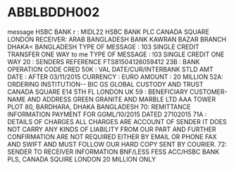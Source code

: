 # ABBLBDDH002
message HSBC BANK r : MIDL22               HSBC BANK PLC               CANADA SQUARE               LONDON  RECEIVER: ARAB BANGLADESH BANK                    KAWRAN BAZAR BRANCH                    DHAKA&lt; BANGLADESH  TYPE  OF MESSAGE : 103 SINGLE CREDIT TRANSFER  ONE WAY  to me  TYPE  OF MESSAGE : !03 SINGLE CREDIT ONE WAY  20 : SENDERS REFERENCE         FTS81504126059412  23B : BANK OPERATION CODE            CRED  50K : VAL DATE/CUR/INTERBANK STLD AMT           DATE         :  AFTER 03/11/2015          CURRENCY   : EURO          AMOUNT     : 20 MILLION   52A:   ORDERING INSTITUTION-- BIC          GS GLOBAL CUSTODY AND TRUST           CANADA SQUARE E14 5TH FL           LONDON UK  59 : BENEFICIARY  CUSTOMER-NAME AND ADDRESS                  GREEN GRANITE AND MARBLE LTD           AAA TOWER PLOT 80, BARDHARA, DHAKA           BANGLADESH  70: REMITTANCE INFORMATION           PAYMENT FOR GGML/10/2015 DATED 27102015  71A : DETAILS OF CHARGES    ALL CHARGES ARE ACCOUNT OF SENDER IT DOES NOT CARRY ANY KINDS  OF LIABILITY FROM OUR PART AND FURTHER CONFIRMATION ARE NOT  REQUIRED EITHER BY EMAIL OR PHONE FAX AND SWIFT AND MUST FOLLOW  OUR HARD COPY SENT BY COURIER.  72: SENDER TO RECEIVER INFORMATION    BNF/LESS FESS    ACC/HSBC BANK PLS, CANADA SQUIRE LONDON    20 MILLION ONLY
